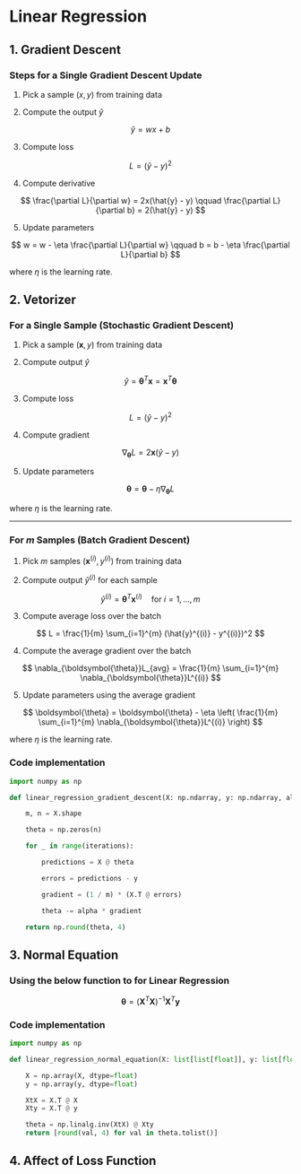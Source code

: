 # Linear Regression

## **1. Gradient Descent**

### Steps for a Single Gradient Descent Update

1.  Pick a sample $(x, y)$ from training data

2.  Compute the output $\hat{y}$

$$
\hat{y} = wx + b
$$

3.  Compute loss

$$
L = (\hat{y} - y)^2
$$

4.  Compute derivative

$$
\frac{\partial L}{\partial w} = 2x(\hat{y} - y) \qquad \frac{\partial L}{\partial b} = 2(\hat{y} - y)
$$

5.  Update parameters

$$
w = w - \eta \frac{\partial L}{\partial w} \qquad b = b - \eta \frac{\partial L}{\partial b}
$$

where $\eta$ is the learning rate.

## **2. Vetorizer**

### For a Single Sample (Stochastic Gradient Descent)

1.  Pick a sample $(\mathbf{x}, y)$ from training data

2.  Compute output $\hat{y}$

$$
\hat{y} = \boldsymbol{\theta}^T \mathbf{x} = \mathbf{x}^T \boldsymbol{\theta}
$$

3.  Compute loss

$$
L = (\hat{y} - y)^2
$$

4.  Compute gradient

$$
\nabla_{\boldsymbol{\theta}}L = 2\mathbf{x}(\hat{y} - y)
$$

5.  Update parameters

$$
\boldsymbol{\theta} = \boldsymbol{\theta} - \eta \nabla_{\boldsymbol{\theta}}L
$$

where $\eta$ is the learning rate.

---

### For *m* Samples (Batch Gradient Descent)

1.  Pick *m* samples $(\mathbf{x}^{(i)}, y^{(i)})$ from training data

2.  Compute output $\hat{y}^{(i)}$ for each sample

$$
\hat{y}^{(i)} = \boldsymbol{\theta}^T \mathbf{x}^{(i)} \quad \text{for } i=1, ..., m
$$

3.  Compute average loss over the batch

$$
L = \frac{1}{m} \sum_{i=1}^{m} (\hat{y}^{(i)} - y^{(i)})^2
$$

4.  Compute the average gradient over the batch

$$
\nabla_{\boldsymbol{\theta}}L_{avg} = \frac{1}{m} \sum_{i=1}^{m} \nabla_{\boldsymbol{\theta}}L^{(i)}
$$

5.  Update parameters using the average gradient

$$
\boldsymbol{\theta} = \boldsymbol{\theta} - \eta \left( \frac{1}{m} \sum_{i=1}^{m} \nabla_{\boldsymbol{\theta}}L^{(i)} \right)
$$
    
where $\eta$ is the learning rate.

### Code implementation

```python
import numpy as np

def linear_regression_gradient_descent(X: np.ndarray, y: np.ndarray, alpha: float, iterations: int) -> np.ndarray:

	m, n = X.shape

	theta = np.zeros(n)

    for _ in range(iterations):

        predictions = X @ theta

        errors = predictions - y

        gradient = (1 / m) * (X.T @ errors)

        theta -= alpha * gradient

	return np.round(theta, 4)
```

## **3. Normal Equation**

### Using the below function to for Linear Regression

$$
\boldsymbol{\theta} = (\mathbf{X}^T \mathbf{X})^{-1} \mathbf{X}^T \mathbf{y}
$$

### Code implementation

```python
import numpy as np

def linear_regression_normal_equation(X: list[list[float]], y: list[float]) -> list[float]:

	X = np.array(X, dtype=float)
    y = np.array(y, dtype=float)

    XtX = X.T @ X
    Xty = X.T @ y

    theta = np.linalg.inv(XtX) @ Xty
	return [round(val, 4) for val in theta.tolist()]
```

## **4. Affect of Loss Function**